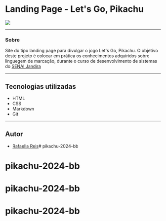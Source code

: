# Landing Page  - Let's Go, Pikachu

![](./Captura%20de%20Tela%202024-09-06%20às%2014.08.48.png)

---

### Sobre
Site do tipo landing page para divulgar o jogo Let's Go, Pikachu.
O objetivo deste projeto é colocar em prática os conhecimentos adquiridos sobre linguegem de marcação, durante o curso de desenvolvimento de sistemas do [SENAI Jandira](https://sp.senai.br/unidade/jandira/)

---
## Tecnologias utilizadas
- HTML
- CSS
- Markdown
- Git

---
## Autor 
- [Rafaella Reis](https://github.com/faellareis)# pikachu-2024-bb
# pikachu-2024-bb
# pikachu-2024-bb
# pikachu-2024-bb
